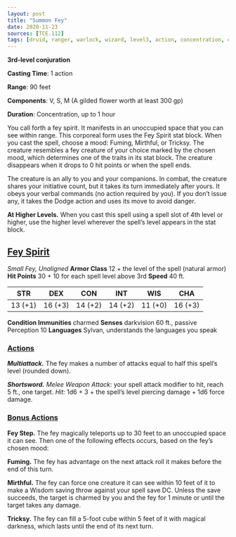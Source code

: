 ```yaml
---
layout: post
title: "Summon Fey"
date: 2020-11-23
sources: [TCE.112]
tags: [druid, ranger, warlock, wizard, level3, action, concentration, conjuration]
---
```


**3rd-level conjuration**

**Casting Time**: 1 action

**Range**: 90 feet

**Components**: V, S, M (A gilded flower worth at least 300 gp)

**Duration**: Concentration, up to 1 hour

You call forth a fey spirit. It manifests in an unoccupied space that you can see within range. This corporeal form uses the Fey Spirit stat block. When you cast the spell, choose a mood: Fuming, Mirthful, or Tricksy. The creature resembles a fey creature of your choice marked by the chosen mood, which determines one of the traits in its stat block. The creature disappears when it drops to 0 hit points or when the spell ends.

The creature is an ally to you and your companions. In combat, the creature shares your initiative count, but it takes its turn immediately after yours. It obeys your verbal commands (no action required by you). If you don’t issue any, it takes the Dodge action and uses its move to avoid danger.

**At Higher Levels.** When you cast this spell using a spell slot of 4th level or higher, use the higher level wherever the spell’s level appears in the stat block.

## <u>Fey Spirit</u>
*Small Fey, Unaligned*
**Armor Class** 12 + the level of the spell (natural armor)
**Hit Points** 30 + 10 for each spell level above 3rd
**Speed** 40 ft.

| STR   | DEX   | CON   | INT   | WIS   | CHA   |
|:-----:|:-----:|:-----:|:-----:|:-----:|:-----:|
|13 (+1)|16 (+3)|14 (+2)|14 (+2)|11 (+0)|16 (+3)|

**Condition Immunities** charmed
**Senses** darkvision 60 ft., passive Perception 10
**Languages** Sylvan, understands the languages you speak

### <u>Actions</u>
***Multiattack.*** The fey makes a number of attacks equal to half this spell’s level (rounded down).

***Shortsword.*** *Melee Weapon Attack:* your spell attack modifier to hit, reach 5 ft., one target.
*Hit:* 1d6 + 3 + the spell’s level piercing damage + 1d6 force damage.

### <u>Bonus Actions</u>
**Fey Step.** The fey magically teleports up to 30 feet to an unoccupied space it can see. Then one of the following effects occurs, based on the fey’s chosen mood:

**Fuming.** The fey has advantage on the next attack roll it makes before the end of this turn.

**Mirthful.** The fey can force one creature it can see within 10 feet of it to make a Wisdom saving throw against your spell save DC. Unless the save succeeds, the target is charmed by you and the fey for 1 minute or until the target takes any damage.

**Tricksy.** The fey can fill a 5-foot cube within 5 feet of it with magical darkness, which lasts until the end of its next turn.
